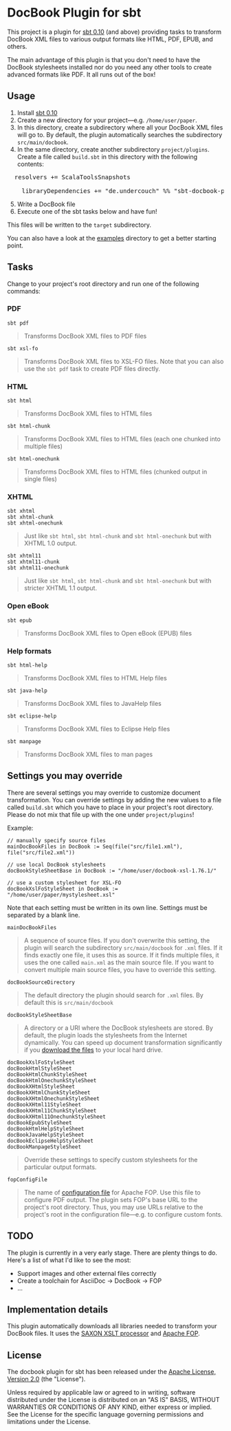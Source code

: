 DocBook Plugin for sbt
======================

This project is a plugin for [sbt 0.10](https://github.com/harrah/xsbt)
(and above) providing tasks to transform DocBook XML files to various output
formats like HTML, PDF, EPUB, and others.

The main advantage of this plugin is that you don't need to have the DocBook
stylesheets installed nor do you need any other tools to create advanced
formats like PDF. It all runs out of the box!

Usage
-----

1. Install [sbt 0.10](https://github.com/harrah/xsbt)
2. Create a new directory for your project&mdash;e.g. `/home/user/paper`.
3. In this directory, create a subdirectory where all your DocBook XML files
   will go to. By default, the plugin automatically searches the subdirectory
   `src/main/docbook`.
4. In the same directory, create another subdirectory `project/plugins`. Create
   a file called `build.sbt` in this directory with the following contents:
  <pre>
  resolvers += ScalaToolsSnapshots
    
    libraryDependencies += "de.undercouch" %% "sbt-docbook-plugin" % "0.2-SNAPSHOT"
</pre>
5. Write a DocBook file
6. Execute one of the sbt tasks below and have fun!

This files will be written to the `target` subdirectory.

You can also have a look at the [examples](https://github.com/michel-kraemer/sbt-docbook-plugin/tree/master/src/sbt-test/docbook)
directory to get a better starting point.

Tasks
-----

Change to your project's root directory and run one of the following commands:

### PDF

    sbt pdf

> Transforms DocBook XML files to PDF files

    sbt xsl-fo

> Transforms DocBook XML files to XSL-FO files. Note that you can also use
> the `sbt pdf` task to create PDF files directly.

### HTML

    sbt html

> Transforms DocBook XML files to HTML files

    sbt html-chunk

> Transforms DocBook XML files to HTML files (each one chunked into multiple
> files)

    sbt html-onechunk

> Transforms DocBook XML files to HTML files (chunked output in single files)

### XHTML

    sbt xhtml
    sbt xhtml-chunk
    sbt xhtml-onechunk

> Just like `sbt html`, `sbt html-chunk` and `sbt html-onechunk` but with
> XHTML 1.0 output.

    sbt xhtml11
    sbt xhtml11-chunk
    sbt xhtml11-onechunk

> Just like `sbt html`, `sbt html-chunk` and `sbt html-onechunk` but with
> stricter XHTML 1.1 output.

### Open eBook

    sbt epub

> Transforms DocBook XML files to Open eBook (EPUB) files

### Help formats

    sbt html-help

> Transforms DocBook XML files to HTML Help files

    sbt java-help

> Transforms DocBook XML files to JavaHelp files

    sbt eclipse-help

> Transforms DocBook XML files to Eclipse Help files

    sbt manpage

> Transforms DocBook XML files to man pages

Settings you may override
-------------------------

There are several settings you may override to customize document
transformation. You can override settings by adding the new values to a
file called `build.sbt` which you have to place in your project's root
directory. Please do not mix that file up with the one under `project/plugins`!

Example:

    // manually specify source files
    mainDocBookFiles in DocBook := Seq(file("src/file1.xml"), file("src/file2.xml"))
    
    // use local DocBook stylesheets
    docBookStyleSheetBase in DocBook := "/home/user/docbook-xsl-1.76.1/"
    
    // use a custom stylesheet for XSL-FO
    docBookXslFoStyleSheet in DocBook := "/home/user/paper/mystylesheet.xsl"

Note that each setting must be written in its own line. Settings must be
separated by a blank line.

    mainDocBookFiles

> A sequence of source files. If you don't overwrite this setting, the plugin
> will search the subdirectory `src/main/docbook` for `.xml` files. If it
> finds exactly one file, it uses this as source. If it finds multiple files,
> it uses the one called `main.xml` as the main source file. If you want to
> convert multiple main source files, you have to override this setting.

    docBookSourceDirectory

> The default directory the plugin should search for `.xml` files. By default
> this is `src/main/docbook`

    docBookStyleSheetBase

> A directory or a URI where the DocBook stylesheets are stored. By default,
> the plugin loads the stylesheets from the Internet dynamically. You can
> speed up document transformation significantly if you
> [download the files](http://sourceforge.net/projects/docbook/files/docbook-xsl/1.76.1/)
> to your local hard drive.

    docBookXslFoStyleSheet
    docBookHtmlStyleSheet
    docBookHtmlChunkStyleSheet
    docBookHtmlOnechunkStyleSheet
    docBookXHtmlStyleSheet
    docBookXHtmlChunkStyleSheet
    docBookXHtmlOnechunkStyleSheet
    docBookXHtml11StyleSheet
    docBookXHtml11ChunkStyleSheet
    docBookXHtml11OnechunkStyleSheet
    docBookEpubStyleSheet
    docBookHtmlHelpStyleSheet
    docBookJavaHelpStyleSheet
    docBookEclipseHelpStyleSheet
    docBookManpageStyleSheet

> Override these settings to specify custom stylesheets for the particular
> output formats.

    fopConfigFile

> The name of [configuration file](http://xmlgraphics.apache.org/fop/1.0/configuration.html)
> for Apache FOP. Use this file to configure PDF output. The plugin sets FOP's
> base URL to the project's root directory. Thus, you may use URLs relative to
> the project's root in the configuration file&mdash;e.g. to configure custom
> fonts.

TODO
----

The plugin is currently in a very early stage. There are plenty things
to do. Here's a list of what I'd like to see the most:

* Support images and other external files correctly
* Create a toolchain for AsciiDoc -> DocBook -> FOP
* ...

Implementation details
----------------------

This plugin automatically downloads all libraries needed to transform your
DocBook files. It uses the [SAXON XSLT processor](http://saxon.sourceforge.net)
and [Apache FOP](http://xmlgraphics.apache.org/fop).

License
-------

The docbook plugin for sbt has been released under the
[Apache License, Version 2.0](http://www.apache.org/licenses/LICENSE-2.0) (the
"License").

Unless required by applicable law or agreed to in writing, software
distributed under the License is distributed on an "AS IS" BASIS,
WITHOUT WARRANTIES OR CONDITIONS OF ANY KIND, either express or implied.
See the License for the specific language governing permissions and
limitations under the License.
